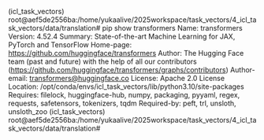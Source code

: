 (icl_task_vectors) root@aef5de2556ba:/home/yukaalive/2025workspace/task_vectors/4_icl_task_vectors/data/translation# pip show transformers
Name: transformers
Version: 4.52.4
Summary: State-of-the-art Machine Learning for JAX, PyTorch and TensorFlow
Home-page: https://github.com/huggingface/transformers
Author: The Hugging Face team (past and future) with the help of all our contributors (https://github.com/huggingface/transformers/graphs/contributors)
Author-email: transformers@huggingface.co
License: Apache 2.0 License
Location: /opt/conda/envs/icl_task_vectors/lib/python3.10/site-packages
Requires: filelock, huggingface-hub, numpy, packaging, pyyaml, regex, requests, safetensors, tokenizers, tqdm
Required-by: peft, trl, unsloth, unsloth_zoo
(icl_task_vectors) root@aef5de2556ba:/home/yukaalive/2025workspace/task_vectors/4_icl_task_vectors/data/translation# 